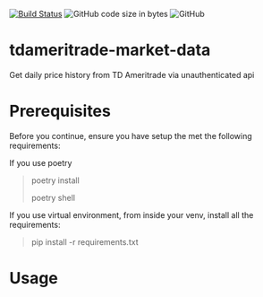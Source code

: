 [![Build Status](https://app.travis-ci.com/hn-antoine/tdameritrade-market-data.svg?branch=main)](https://app.travis-ci.com/hn-antoine/tdameritrade-market-data)
![GitHub code size in bytes](https://img.shields.io/github/languages/code-size/hn-antoine/tdameritrade-market-data)
![GitHub](https://img.shields.io/github/license/hn-antoine/tdameritrade-market-data)

# tdameritrade-market-data
Get daily price history from TD Ameritrade via unauthenticated api

# Prerequisites

Before you continue, ensure you have setup the  met the following requirements:

If you use poetry

> poetry install
> 
> poetry shell

If you use virtual environment, from inside your venv, install all the requirements:

> pip install -r requirements.txt

# Usage
